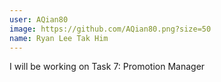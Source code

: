 ```yaml
---
user: AQian80
image: https://github.com/AQian80.png?size=50
name: Ryan Lee Tak Him
---
```

I will be working on Task 7: Promotion Manager

<!-- 
Note: Please put down your own information, and register your real contribution. Check the md syntax and DO NOT set up a table...
-->
